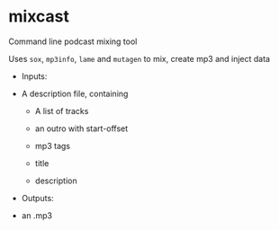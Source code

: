 # mixcast

Command line podcast mixing tool

Uses `sox`, `mp3info`, `lame` and `mutagen` to mix, create mp3 and inject data

* Inputs:

- A description file, containing

  - A list of tracks
  - an outro with start-offset

  - mp3 tags

  - title

  - description


* Outputs:

- an .mp3

